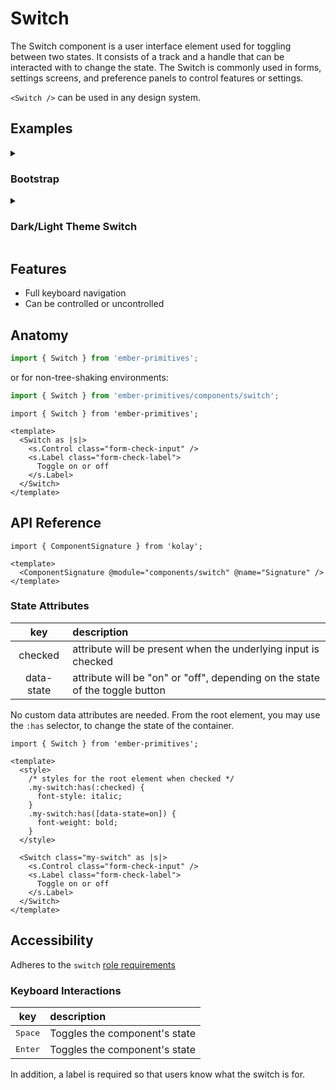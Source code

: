 # Switch

The Switch component is a user interface element used for toggling between two states. It consists of a track and a handle that can be interacted with to change the state. The Switch is commonly used in forms, settings screens, and preference panels to control features or settings.

`<Switch />` can be used in any design system.

## Examples

<details><summary><h3>Bootstrap</h3></summary>

See [Bootstrap Switch](https://getbootstrap.com/docs/5.3/forms/checks-radios/#switches) docs.

```gjs live preview
import { Switch } from 'ember-primitives';

<template>
  <div class="p-4">
    <Switch class="form-check form-switch" as |s|>
      <s.Control class="form-check-input" />
      <s.Label class="form-check-label">
        Toggle on or off
      </s.Label>
    </Switch>
  </div>
  <link href="https://cdn.jsdelivr.net/npm/bootstrap@5.2.3/dist/css/bootstrap.min.css" rel="stylesheet" crossorigin="anonymous">
</template>
```

</details>

<details><summary><h3>Dark/Light Theme Switch</h3></summary>

CSS inspired/taken from [this Codepen](https://codepen.io/Umer_Farooq/pen/eYJgKGN?editors=1100)

```gjs live preview
import { Switch } from 'ember-primitives';
import { on } from '@ember/modifier';

const toggleTheme = (e) =>
  e.target.closest('div').classList.toggle("dark");

<template>
  <Switch as |s|>
    <s.Control {{on 'change' toggleTheme}} />
    <s.Label>
      <span class="sr-only">Toggle between light and dark mode</span>
      <Moon />
      <Sun />
      <span class="ball"></span>
    </s.Label>
  </Switch>

  <style>
    @import url("https://fonts.googleapis.com/css2?family=Montserrat&display=swap");

    * {box-sizing: border-box;}

    div {
      padding: 1rem;
      font-family: "Montserrat", sans-serif;
      background-color: #eee;
      display: flex;
      justify-content: center;
      align-items: center;
      flex-direction: column;
      text-align: center;
      margin: 0;
      transition: background 0.2s linear;
    }

    div.dark {background-color: #292c35;}
    div.dark label { background-color: #9b59b6; }


    input[type='checkbox'][role='switch'] {
      opacity: 0;
      position: absolute;
    }

    .sr-only {
      width: 0px;
      max-width: 0px;
      height: 0px;
      max-height: 0px;
      overflow: hidden;
      margin-left: -0.5rem;
    }

    label {
      background-color: #111;
      width: 50px;
      height: 26px;
      border-radius: 50px;
      position: relative;
      padding: 5px;
      cursor: pointer;
      display: flex;
      justify-content: space-between;
      align-items: center;
      gap: 0.5rem;
    }

    svg { fill: currentColor; }
    .fa-moon { color: #f1c40f; }
    .fa-sun { color: #f39c12; }

    label .ball {
      background-color: #fff;
      width: 22px;
      height: 22px;
      position: absolute;
      left: 2px;
      top: 2px;
      border-radius: 50%;
      transition: transform 0.2s linear;
    }

    input[type='checkbox'][role='switch']:checked + label .ball {
      transform: translateX(24px);
    }

  </style>
</template>

// 🎵 It's raining, it's pouring, ... 🎵
// https://www.youtube.com/watch?v=ll5ykbAumD4
const Sun = <template>
  <svg class="fa-sun" xmlns="http://www.w3.org/2000/svg" viewBox="0 0 512 512">{{!--! Font Awesome Pro 6.4.0 by @fontawesome - https://fontawesome.com License - https://fontawesome.com/license (Commercial License) Copyright 2023 Fonticons, Inc. --}}<path d="M361.5 1.2c5 2.1 8.6 6.6 9.6 11.9L391 121l107.9 19.8c5.3 1 9.8 4.6 11.9 9.6s1.5 10.7-1.6 15.2L446.9 256l62.3 90.3c3.1 4.5 3.7 10.2 1.6 15.2s-6.6 8.6-11.9 9.6L391 391 371.1 498.9c-1 5.3-4.6 9.8-9.6 11.9s-10.7 1.5-15.2-1.6L256 446.9l-90.3 62.3c-4.5 3.1-10.2 3.7-15.2 1.6s-8.6-6.6-9.6-11.9L121 391 13.1 371.1c-5.3-1-9.8-4.6-11.9-9.6s-1.5-10.7 1.6-15.2L65.1 256 2.8 165.7c-3.1-4.5-3.7-10.2-1.6-15.2s6.6-8.6 11.9-9.6L121 121 140.9 13.1c1-5.3 4.6-9.8 9.6-11.9s10.7-1.5 15.2 1.6L256 65.1 346.3 2.8c4.5-3.1 10.2-3.7 15.2-1.6zM160 256a96 96 0 1 1 192 0 96 96 0 1 1 -192 0zm224 0a128 128 0 1 0 -256 0 128 128 0 1 0 256 0z"/></svg>
</template>;

const Moon = <template>
  <svg class="fa-moon" xmlns="http://www.w3.org/2000/svg" viewBox="0 0 384 512">{{!--! Font Awesome Pro 6.4.0 by @fontawesome - https://fontawesome.com License - https://fontawesome.com/license (Commercial License) Copyright 2023 Fonticons, Inc. --}}<path d="M223.5 32C100 32 0 132.3 0 256S100 480 223.5 480c60.6 0 115.5-24.2 155.8-63.4c5-4.9 6.3-12.5 3.1-18.7s-10.1-9.7-17-8.5c-9.8 1.7-19.8 2.6-30.1 2.6c-96.9 0-175.5-78.8-175.5-176c0-65.8 36-123.1 89.3-153.3c6.1-3.5 9.2-10.5 7.7-17.3s-7.3-11.9-14.3-12.5c-6.3-.5-12.6-.8-19-.8z"/></svg>
</template>;
```

</details>

## Features 

* Full keyboard navigation 
* Can be controlled or uncontrolled

## Anatomy


```js 
import { Switch } from 'ember-primitives';
```

or for non-tree-shaking environments:
```js 
import { Switch } from 'ember-primitives/components/switch';
```


```gjs 
import { Switch } from 'ember-primitives';

<template>
  <Switch as |s|>
    <s.Control class="form-check-input" />
    <s.Label class="form-check-label">
      Toggle on or off
    </s.Label>
  </Switch>
</template>
```

## API Reference

```gjs live no-shadow
import { ComponentSignature } from 'kolay';

<template>
  <ComponentSignature @module="components/switch" @name="Signature" />
</template>
```

### State Attributes

| key | description |  
| :---: | :----------- |  
| checked | attribute will be present when the underlying input is checked |  
| data-state | attribute will be "on" or "off", depending on the state of the toggle button |  

No custom data attributes are needed. From the root element, you may use the `:has` selector, to change the state of the container.

```gjs live preview
import { Switch } from 'ember-primitives';

<template>
  <style>
    /* styles for the root element when checked */
    .my-switch:has(:checked) {
      font-style: italic;
    }
    .my-switch:has([data-state=on]) {
      font-weight: bold;
    }
  </style>

  <Switch class="my-switch" as |s|>
    <s.Control class="form-check-input" />
    <s.Label class="form-check-label">
      Toggle on or off
    </s.Label>
  </Switch>
</template>
```


## Accessibility 

Adheres to the `switch` [role requirements](https://www.w3.org/WAI/ARIA/apg/patterns/switch)

### Keyboard Interactions 

| key | description |  
| :---: | :----------- |  
| <kbd>Space</kbd> | Toggles the component's state |  
| <kbd>Enter</kbd> | Toggles the component's state |  

In addition, a label is required so that users know what the switch is for.
